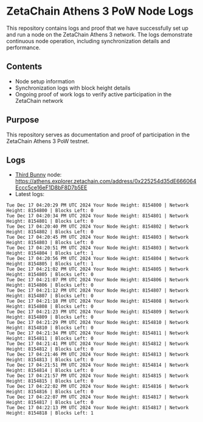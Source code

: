 # ZetaChain Athens 3 PoW Node Logs
This repository contains logs and proof that we have successfully set up and run a node on the ZetaChain Athens 3 network. The logs demonstrate continuous node operation, including synchronization details and performance.

## Contents
- Node setup information
- Synchronization logs with block height details
- Ongoing proof of work logs to verify active participation in the ZetaChain network

## Purpose
This repository serves as documentation and proof of participation in the ZetaChain Athens 3 PoW testnet.

## Logs

- [Third Bunny](https://thirdbunny.xyz/) node: https://athens.explorer.zetachain.com/address/0x225254d35dE666064Eccc5ce16eF1D8bF8D7b5EE
- Latest logs:
```
Tue Dec 17 04:20:29 PM UTC 2024 Your Node Height: 8154800 | Network Height: 8154800 | Blocks Left: 0
Tue Dec 17 04:20:34 PM UTC 2024 Your Node Height: 8154801 | Network Height: 8154801 | Blocks Left: 0
Tue Dec 17 04:20:40 PM UTC 2024 Your Node Height: 8154802 | Network Height: 8154802 | Blocks Left: 0
Tue Dec 17 04:20:45 PM UTC 2024 Your Node Height: 8154803 | Network Height: 8154803 | Blocks Left: 0
Tue Dec 17 04:20:51 PM UTC 2024 Your Node Height: 8154803 | Network Height: 8154804 | Blocks Left: 1
Tue Dec 17 04:20:56 PM UTC 2024 Your Node Height: 8154804 | Network Height: 8154805 | Blocks Left: 1
Tue Dec 17 04:21:02 PM UTC 2024 Your Node Height: 8154805 | Network Height: 8154805 | Blocks Left: 0
Tue Dec 17 04:21:07 PM UTC 2024 Your Node Height: 8154806 | Network Height: 8154806 | Blocks Left: 0
Tue Dec 17 04:21:12 PM UTC 2024 Your Node Height: 8154807 | Network Height: 8154807 | Blocks Left: 0
Tue Dec 17 04:21:18 PM UTC 2024 Your Node Height: 8154808 | Network Height: 8154808 | Blocks Left: 0
Tue Dec 17 04:21:23 PM UTC 2024 Your Node Height: 8154809 | Network Height: 8154809 | Blocks Left: 0
Tue Dec 17 04:21:29 PM UTC 2024 Your Node Height: 8154810 | Network Height: 8154810 | Blocks Left: 0
Tue Dec 17 04:21:34 PM UTC 2024 Your Node Height: 8154811 | Network Height: 8154811 | Blocks Left: 0
Tue Dec 17 04:21:41 PM UTC 2024 Your Node Height: 8154812 | Network Height: 8154812 | Blocks Left: 0
Tue Dec 17 04:21:46 PM UTC 2024 Your Node Height: 8154813 | Network Height: 8154813 | Blocks Left: 0
Tue Dec 17 04:21:51 PM UTC 2024 Your Node Height: 8154814 | Network Height: 8154814 | Blocks Left: 0
Tue Dec 17 04:21:57 PM UTC 2024 Your Node Height: 8154815 | Network Height: 8154815 | Blocks Left: 0
Tue Dec 17 04:22:02 PM UTC 2024 Your Node Height: 8154816 | Network Height: 8154816 | Blocks Left: 0
Tue Dec 17 04:22:07 PM UTC 2024 Your Node Height: 8154817 | Network Height: 8154817 | Blocks Left: 0
Tue Dec 17 04:22:13 PM UTC 2024 Your Node Height: 8154817 | Network Height: 8154818 | Blocks Left: 1
```
